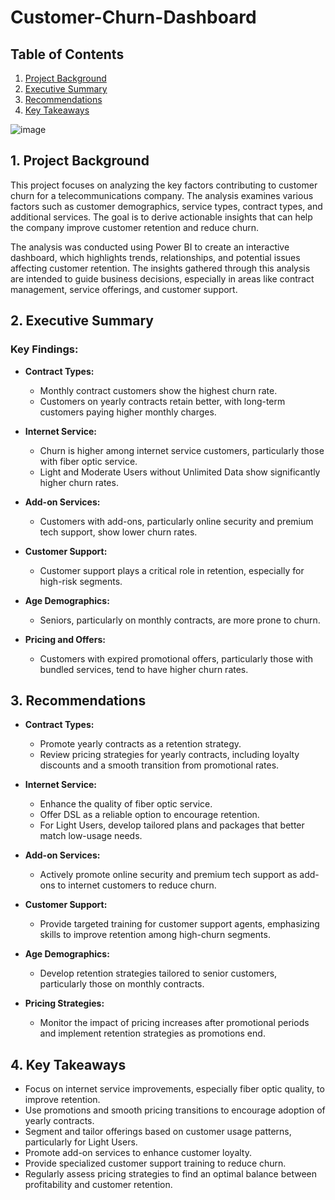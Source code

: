 # **Customer-Churn-Dashboard**

## **Table of Contents**
1. [Project Background](#project-background)
2. [Executive Summary](#executive-summary)
3. [Recommendations](#recommendations)
4. [Key Takeaways](#key-takeaways)

![image](https://github.com/user-attachments/assets/bc74f12c-bdaf-417a-85f7-21dd0374075c)


## **1. Project Background**
This project focuses on analyzing the key factors contributing to customer churn for a telecommunications company. The analysis examines various factors such as customer demographics, service types, contract types, and additional services. The goal is to derive actionable insights that can help the company improve customer retention and reduce churn.

The analysis was conducted using Power BI to create an interactive dashboard, which highlights trends, relationships, and potential issues affecting customer retention. The insights gathered through this analysis are intended to guide business decisions, especially in areas like contract management, service offerings, and customer support.

## **2. Executive Summary**  

### **Key Findings:**

- **Contract Types:**
  - Monthly contract customers show the highest churn rate.
  - Customers on yearly contracts retain better, with long-term customers paying higher monthly charges.
  
- **Internet Service:**
  - Churn is higher among internet service customers, particularly those with fiber optic service.
  - Light and Moderate Users without Unlimited Data show significantly higher churn rates.
  
- **Add-on Services:**
  - Customers with add-ons, particularly online security and premium tech support, show lower churn rates.
  
- **Customer Support:**
  - Customer support plays a critical role in retention, especially for high-risk segments.
  
- **Age Demographics:**
  - Seniors, particularly on monthly contracts, are more prone to churn.
  
- **Pricing and Offers:**
  - Customers with expired promotional offers, particularly those with bundled services, tend to have higher churn rates.

## **3. Recommendations**  

- **Contract Types:**
  - Promote yearly contracts as a retention strategy.
  - Review pricing strategies for yearly contracts, including loyalty discounts and a smooth transition from promotional rates.
  
- **Internet Service:**
  - Enhance the quality of fiber optic service.
  - Offer DSL as a reliable option to encourage retention.
  - For Light Users, develop tailored plans and packages that better match low-usage needs.
  
- **Add-on Services:**
  - Actively promote online security and premium tech support as add-ons to internet customers to reduce churn.
  
- **Customer Support:**
  - Provide targeted training for customer support agents, emphasizing skills to improve retention among high-churn segments.
  
- **Age Demographics:**
  - Develop retention strategies tailored to senior customers, particularly those on monthly contracts.
  
- **Pricing Strategies:**
  - Monitor the impact of pricing increases after promotional periods and implement retention strategies as promotions end.

## **4. Key Takeaways**  

- Focus on internet service improvements, especially fiber optic quality, to improve retention.
- Use promotions and smooth pricing transitions to encourage adoption of yearly contracts.
- Segment and tailor offerings based on customer usage patterns, particularly for Light Users.
- Promote add-on services to enhance customer loyalty.
- Provide specialized customer support training to reduce churn.
- Regularly assess pricing strategies to find an optimal balance between profitability and customer retention.
